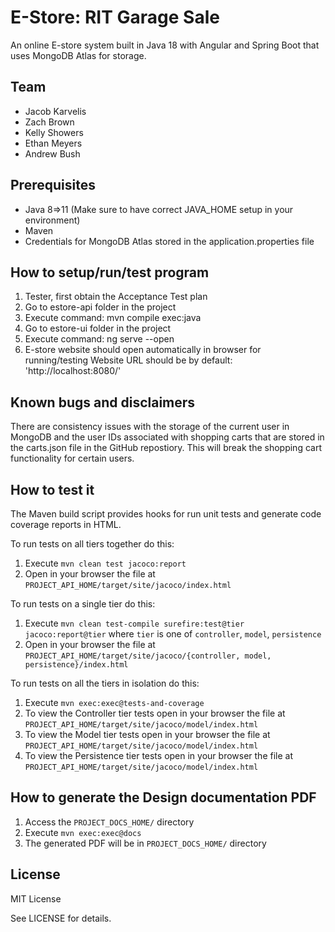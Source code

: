 # E-Store:  RIT Garage Sale

An online E-store system built in Java 18 with Angular and Spring Boot that uses MongoDB Atlas for storage.
  
## Team

- Jacob Karvelis
- Zach Brown
- Kelly Showers
- Ethan Meyers
- Andrew Bush


## Prerequisites

- Java 8=>11 (Make sure to have correct JAVA_HOME setup in your environment)
- Maven
- Credentials for MongoDB Atlas stored in the application.properties file


## How to setup/run/test program 
1. Tester, first obtain the Acceptance Test plan
2. Go to estore-api folder in the project
3. Execute command: mvn compile exec:java
4. Go to estore-ui folder in the project
5. Execute command: ng serve --open
6. E-store website should open automatically in browser for running/testing
Website URL should be by default: 'http://localhost:8080/'


## Known bugs and disclaimers

There are consistency issues with the storage of the current user in MongoDB and the user IDs associated with 
shopping carts that are stored in the carts.json file in the GitHub repostiory. 
This will break the shopping cart functionality for certain users.


## How to test it

The Maven build script provides hooks for run unit tests and generate code coverage
reports in HTML.

To run tests on all tiers together do this:

1. Execute `mvn clean test jacoco:report`
2. Open in your browser the file at `PROJECT_API_HOME/target/site/jacoco/index.html`

To run tests on a single tier do this:

1. Execute `mvn clean test-compile surefire:test@tier jacoco:report@tier` where `tier` is one of `controller`, `model`, `persistence`
2. Open in your browser the file at `PROJECT_API_HOME/target/site/jacoco/{controller, model, persistence}/index.html`

To run tests on all the tiers in isolation do this:

1. Execute `mvn exec:exec@tests-and-coverage`
2. To view the Controller tier tests open in your browser the file at `PROJECT_API_HOME/target/site/jacoco/model/index.html`
3. To view the Model tier tests open in your browser the file at `PROJECT_API_HOME/target/site/jacoco/model/index.html`
4. To view the Persistence tier tests open in your browser the file at `PROJECT_API_HOME/target/site/jacoco/model/index.html`
  
  
## How to generate the Design documentation PDF

1. Access the `PROJECT_DOCS_HOME/` directory
2. Execute `mvn exec:exec@docs`
3. The generated PDF will be in `PROJECT_DOCS_HOME/` directory


## License

MIT License

See LICENSE for details.
